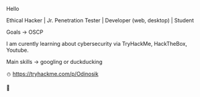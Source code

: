 Hello

Ethical Hacker | Jr. Penetration Tester | Developer (web, desktop) | Student

Goals -> OSCP

I am curently learning about cybersecurity via TryHackMe, HackTheBox, Youtube.

Main skills -> googling or duckducking

:snowman: https://tryhackme.com/p/Odinosik

:dragon:
